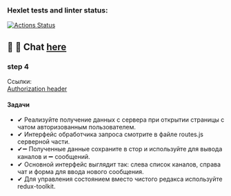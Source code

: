 ### Hexlet tests and linter status:

[![Actions Status](https://github.com/MilaNick/frontend-project-12/workflows/hexlet-check/badge.svg)](https://github.com/MilaNick/frontend-project-12/actions)

## 💬 📝 Chat [here](https://milachat.herokuapp.com/)

### step 4

Ссылки:  
[Authorization header](https://developer.mozilla.org/en-US/docs/Web/HTTP/Headers/Authorization)   
 
#### Задачи  
- ✔ Реализуйте получение данных с сервера при открытии страницы с чатом авторизованным пользователем.
- ✔ Интерфейс обработчика запроса смотрите в файле routes.js серверной части.
- ✔➖  Полученные данные сохраните в стор  и используйте для вывода каналов и   ➖ сообщений. 
- ✔ Основной интерфейс выглядит так: слева список каналов, справа чат и форма для ввода нового сообщения. 
- ✔ Для управления состоянием вместо чистого редакса используйте redux-toolkit.
